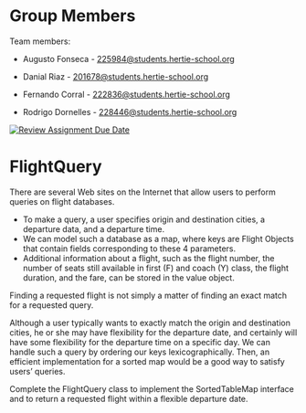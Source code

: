 # Group Members
Team members:

- Augusto Fonseca - 225984@students.hertie-school.org

- Danial Riaz - 201678@students.hertie-school.org

- Fernando Corral - 222836@students.hertie-school.org

- Rodrigo Dornelles - 228446@students.hertie-school.org

[![Review Assignment Due Date](https://classroom.github.com/assets/deadline-readme-button-8d59dc4de5201274e310e4c54b9627a8934c3b88527886e3b421487c677d23eb.svg)](https://classroom.github.com/a/qLWulXoF)
# FlightQuery

There are several Web sites on the Internet that allow users to perform queries on flight databases. 

* To make a query, a user specifies origin and destination cities, a departure data, and a departure time.
* We can model such a database as a map, where keys are Flight Objects that contain fields corresponding to these 4 parameters.
* Additional information about a flight, such as the flight number, the number of seats still available in first (F) and coach (Y) class, the flight duration, and the fare, can be stored in the value object.

Finding a requested flight is not simply a matter of finding an exact match for a requested query. 

Although a user typically wants to exactly match the origin and destination cities, he or she may have flexibility for the departure date,
and certainly will have some flexibility for the departure time on a specific day.
We can handle such a query by ordering our keys lexicographically. Then, an efficient implementation for a sorted map would be a good way to satisfy users’
queries.

Complete the FlightQuery class to implement the SortedTableMap interface and to return a requested flight within a flexible departure date.
